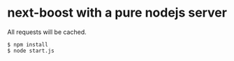 # next-boost with a pure nodejs server

All requests will be cached.

```
$ npm install
$ node start.js
```